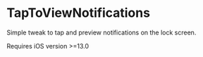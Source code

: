 # TapToViewNotifications

Simple tweak to tap and preview notifications on the lock screen.

Requires iOS version >=13.0
